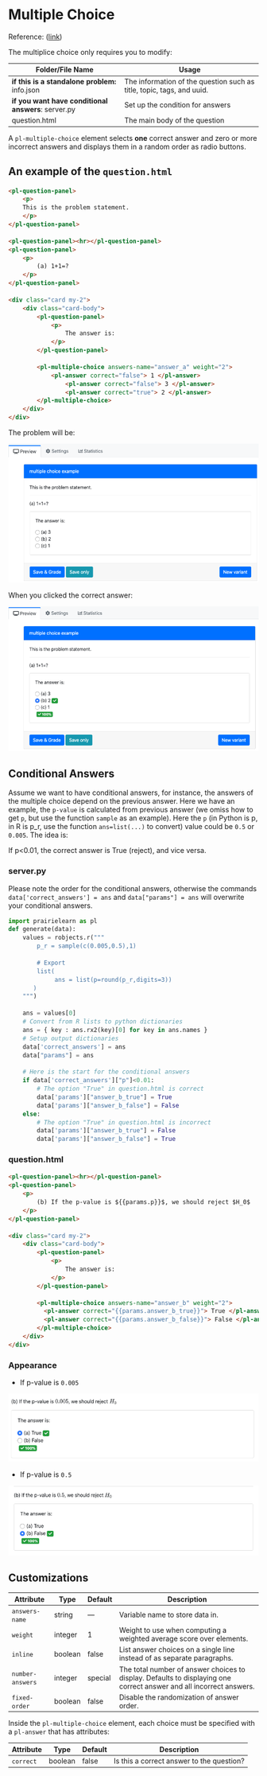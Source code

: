 # Multiple Choice

Reference: ([link](https://prairielearn.readthedocs.io/en/latest/elements/#pl-multiple-choice-element))

The multiplice choice only requires you to modify:

| Folder/File Name                                    | Usage                                                        |
| --------------------------------------------------- | ------------------------------------------------------------ |
| **if this is a standalone problem:** info.json      | The information of the question such as title, topic, tags, and uuid. |
| **if you want have conditional answers**: server.py | Set up the condition for answers                             |
| question.html                                       | The main body of the question                                |

A `pl-multiple-choice` element selects **one** correct answer and zero or more
incorrect answers and displays them in a random order as radio buttons.

## An example of the `question.html`

```html
<pl-question-panel>
	<p> 
	This is the problem statement.
	</p>
</pl-question-panel>

<pl-question-panel><hr></pl-question-panel>
<pl-question-panel>
	<p>
	    (a) 1+1=?
	</p>
</pl-question-panel>

<div class="card my-2">
    <div class="card-body">
        <pl-question-panel>
            <p> 
                The answer is:
            </p>
        </pl-question-panel>

        <pl-multiple-choice answers-name="answer_a" weight="2">
        	<pl-answer correct="false"> 1 </pl-answer>
		    	<pl-answer correct="false"> 3 </pl-answer> 
		    	<pl-answer correct="true"> 2 </pl-answer> 
        </pl-multiple-choice>
    </div>
</div>
```

The problem will be:

![pl-multiple-choice](./elements/pl-multiple-choice-problem.png)

When you clicked the correct answer:

![pl-multiple-choice](./elements/pl-multiple-choice-answer.png)

## Conditional Answers

Assume we want to have conditional answers, for instance, the answers of the multiple choice depend on the previous answer. Here we have an example, the `p-value` is calculated from previous answer (we omiss how to get `p`, but use the function `sample` as an example). Here the `p` (in Python is p, in R is p_r, use the function `ans=list(...)` to convert) value could be `0.5` or `0.005`. The idea is:

If p<0.01, the correct answer is True (reject), and vice versa. 

### server.py

Please note the order for the conditional answers, otherwise the commands `data['correct_answers'] = ans` and `data["params"] = ans` will overwrite your conditional answers. 

```python
import prairielearn as pl
def generate(data):
    values = robjects.r("""
        p_r = sample(c(0.005,0.5),1)
        
        # Export
        list(  
             ans = list(p=round(p_r,digits=3))
       )
    """)

    ans = values[0]
    # Convert from R lists to python dictionaries
    ans = { key : ans.rx2(key)[0] for key in ans.names }
    # Setup output dictionaries
    data['correct_answers'] = ans
    data["params"] = ans
		
    # Here is the start for the conditional answers
    if data['correct_answers']["p"]<0.01:
        # The option "True" in question.html is correct
        data['params']["answer_b_true"] = True
        data['params']["answer_b_false"] = False
    else:
        # The option "True" in question.html is incorrect
        data['params']["answer_b_true"] = False
        data['params']["answer_b_false"] = True
```

### question.html

```html
<pl-question-panel><hr></pl-question-panel>
<pl-question-panel>
    <p>
        (b) If the p-value is ${{params.p}}$, we should reject $H_0$
    </p>
</pl-question-panel>

<div class="card my-2">
    <div class="card-body">
        <pl-question-panel>
            <p> 
                The answer is:
            </p>
        </pl-question-panel>

        <pl-multiple-choice answers-name="answer_b" weight="2">
          <pl-answer correct="{{params.answer_b_true}}"> True </pl-answer>
          <pl-answer correct="{{params.answer_b_false}}"> False </pl-answer> 
        </pl-multiple-choice>
    </div>
</div>
```

### Appearance

- If p-value is `0.005`

![pl-multiple-choice](./elements/pl-multiple-choice-random_true.png)

- If p-value is `0.5`

![pl-multiple-choice](./elements/pl-multiple-choice-random_false.png)

## Customizations

| Attribute        | Type    | Default | Description                                                  |
| ---------------- | ------- | ------- | ------------------------------------------------------------ |
| `answers-name`   | string  | —       | Variable name to store data in.                              |
| `weight`         | integer | 1       | Weight to use when computing a weighted average score over elements. |
| `inline`         | boolean | false   | List answer choices on a single line instead of as separate paragraphs. |
| `number-answers` | integer | special | The total number of answer choices to display. Defaults to displaying one correct answer and all incorrect answers. |
| `fixed-order`    | boolean | false   | Disable the randomization of answer order.                   |

Inside the `pl-multiple-choice` element, each choice must be specified with
a `pl-answer` that has attributes:

| Attribute | Type    | Default | Description                               |
| --------- | ------- | ------- | ----------------------------------------- |
| `correct` | boolean | false   | Is this a correct answer to the question? |